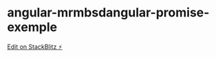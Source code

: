 # angular-mrmbsdangular-promise-exemple

[Edit on StackBlitz ⚡️](https://stackblitz.com/edit/angular-mrmbsdangular-promise-exemple)
